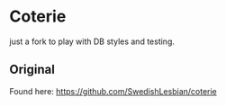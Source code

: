 # Coterie
just a fork to play with DB styles and testing.

## Original
Found here:
https://github.com/SwedishLesbian/coterie
